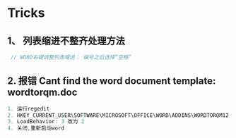 # Tricks

## 1、 列表缩进不整齐处理方法

```js
 // WORD右键调整列表缩进： 编号之后选择“空格”
```

## 2. 报错 Cant find the word document template: wordtorqm.doc

```js
1. 运行regedit
2. HKEY_CURRENT_USER\SOFTWARE\MICROSOFT\OFFICE\WORD\ADDINS\WORDTORQM12.CONNECT
3. LoadBehavior: 3 改为 2
4. 关闭,重新启动word
```

